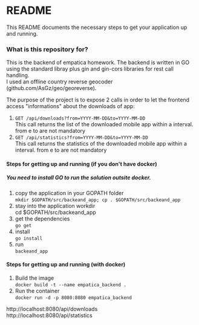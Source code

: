 # README #
This README documents the necessary steps to get your application up and running.  

### What is this repository for? ###
This is the backend of empatica homework. 
The backend is written in GO using the standard libray plus gin and gin-cors libraries for rest call handling.  
I used an offline country reverse geocoder (github.com/AsGz/geo/georeverse). 

The purpose of the project is to expose 2 calls in order to let the frontend access "informations" about the downloads of app:   
1. `GET /api/downloads?from=YYYY-MM-DD&to=YYYY-MM-DD`  
This call returns the list of the downloaded mobile app within a interval. from e to are not mandatory   
2. `GET /api/statistics?from=YYYY-MM-DD&to=YYYY-MM-DD`  
This call returns the statistics of the downloaded mobile app within a interval. from e to are not mandatory

#### Steps for getting up and running (if you don't have docker)

##### You need to install GO to run the solution outsite docker.   

1. copy the application in your GOPATH folder  
`mkdir $GOPATH/src/backeand_app;
cp . $GOPATH/src/backeand_app`
2. stay into the application workdir  
cd $GOPATH/src/backeand_app
3. get the dependencies  
`go get`
4. install  
`go install`
5. run  
`backeand_app`

#### Steps for getting up and running (with docker)
1. Build the image  
`docker build -t --name empatica_backend .`
2. Run the container     
`docker run -d -p 8080:8080 empatica_backend`

http://localhost:8080/api/downloads   
http://localhost:8080/api/statistics